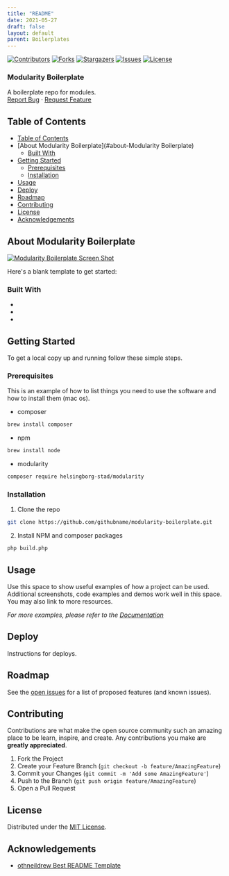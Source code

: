 ```yaml
---
title: "README"
date: 2021-05-27
draft: false
layout: default
parent: Boilerplates
---
```


<!-- SHIELDS -->
[![Contributors][contributors-shield]][contributors-url]
[![Forks][forks-shield]][forks-url]
[![Stargazers][stars-shield]][stars-url]
[![Issues][issues-shield]][issues-url]
[![License][license-shield]][license-url]

<h3>Modularity Boilerplate</h3>
<p>
  A boilerplate repo for modules.
  <br />
  <a href="https://github.com/githubname/modularity-boilerplate/issues">Report Bug</a>
  ·
  <a href="https://github.com/githubname/modularity-boilerplate/issues">Request Feature</a>
</p>

## Table of Contents
- [Table of Contents](#table-of-contents)
- [About Modularity Boilerplate](#about-Modularity Boilerplate)
  - [Built With](#built-with)
- [Getting Started](#getting-started)
  - [Prerequisites](#prerequisites)
  - [Installation](#installation)
- [Usage](#usage)
- [Deploy](#deploy)
- [Roadmap](#roadmap)
- [Contributing](#contributing)
- [License](#license)
- [Acknowledgements](#acknowledgements)

## About Modularity Boilerplate

[![Modularity Boilerplate Screen Shot][product-screenshot]](https://example.com)

Here's a blank template to get started:

### Built With

* []()
* []()
* []()

## Getting Started

To get a local copy up and running follow these simple steps.

### Prerequisites

This is an example of how to list things you need to use the software and how to install them (mac os).
* composer
```sh
brew install composer
```
* npm
```sh
brew install node
```
* modularity
```sh
composer require helsingborg-stad/modularity
```
### Installation

1. Clone the repo
```sh
git clone https://github.com/githubname/modularity-boilerplate.git
```
2. Install NPM and composer packages
```sh
php build.php
```

## Usage

Use this space to show useful examples of how a project can be used. Additional screenshots, code examples and demos work well in this space. You may also link to more resources.

_For more examples, please refer to the [Documentation](https://example.com)_

## Deploy

Instructions for deploys.

## Roadmap

See the [open issues][issues-url] for a list of proposed features (and known issues).

## Contributing

Contributions are what make the open source community such an amazing place to be learn, inspire, and create. Any contributions you make are **greatly appreciated**.

1. Fork the Project
2. Create your Feature Branch (`git checkout -b feature/AmazingFeature`)
3. Commit your Changes (`git commit -m 'Add some AmazingFeature'`)
4. Push to the Branch (`git push origin feature/AmazingFeature`)
5. Open a Pull Request

## License

Distributed under the [MIT License][license-url].

## Acknowledgements

- [othneildrew Best README Template](https://github.com/othneildrew/Best-README-Template)


<!-- MARKDOWN LINKS & IMAGES -->
<!-- https://www.markdownguide.org/basic-syntax/#reference-style-links -->
[contributors-shield]: https://img.shields.io/github/contributors/githubname/modularity-boilerplate.svg?style=flat-square
[contributors-url]: https://github.com/githubname/modularity-boilerplate/graphs/contributors
[forks-shield]: https://img.shields.io/github/forks/githubname/modularity-boilerplate.svg?style=flat-square
[forks-url]: https://github.com/githubname/modularity-boilerplate/network/members
[stars-shield]: https://img.shields.io/github/stars/githubname/modularity-boilerplate.svg?style=flat-square
[stars-url]: https://github.com/githubname/modularity-boilerplate/stargazers
[issues-shield]: https://img.shields.io/github/issues/githubname/modularity-boilerplate.svg?style=flat-square
[issues-url]: https://github.com/githubname/modularity-boilerplate/issues
[license-shield]: https://img.shields.io/github/license/githubname/modularity-boilerplate.svg?style=flat-square
[license-url]: https://raw.githubusercontent.com/githubname/modularity-boilerplate/master/LICENSE
[product-screenshot]: images/screenshot.png